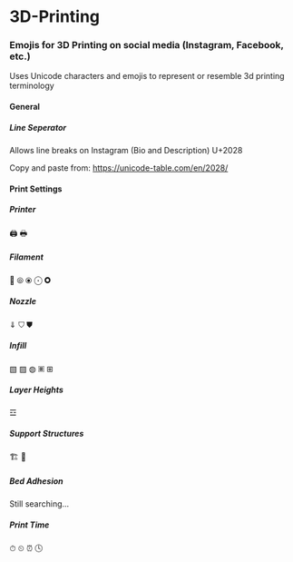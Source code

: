 # 3D-Printing

### Emojis for 3D Printing on social media (Instagram, Facebook, etc.)
Uses Unicode characters and emojis to represent or resemble 3d printing terminology
#### General
##### Line Seperator
Allows line breaks on Instagram (Bio and Description)
U+2028

Copy and paste from:
https://unicode-table.com/en/2028/


#### Print Settings
##### Printer
🖨
🖶

##### Filament
🧵
⦾
⦿
⨀
🞉
##### Nozzle
⇓
⛉
⛊
##### Infill
▧
▨
◍
🞖
⊞
##### Layer Heights
☲
##### Support Structures
🏗
🚧
##### Bed Adhesion
Still searching...
##### Print Time
⏱
⏲
⏰
🕓
